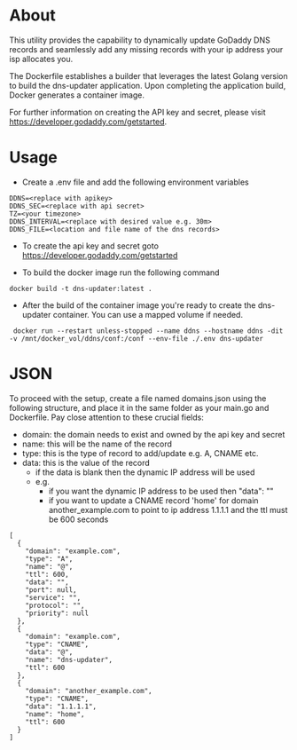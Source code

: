 # About
This utility provides the capability to dynamically update GoDaddy DNS records and seamlessly add any missing records with your ip address your isp allocates you.

The Dockerfile establishes a builder that leverages the latest Golang version to build the dns-updater application. Upon completing the application build, Docker generates a container image. 

For further information on creating the API key and secret, please visit https://developer.godaddy.com/getstarted.

# Usage
* Create a .env file and add the following environment variables
```
DDNS=<replace with apikey>
DDNS_SEC=<replace with api secret>
TZ=<your timezone>
DDNS_INTERVAL=<replace with desired value e.g. 30m>
DDNS_FILE=<location and file name of the dns records>
```
* To create the api key and secret goto https://developer.godaddy.com/getstarted

* To build the docker image run the following command
```
docker build -t dns-updater:latest .
```

* After the build of the container image you're ready to create the dns-updater container. You can use a mapped volume if needed.
```
 docker run --restart unless-stopped --name ddns --hostname ddns -dit -v /mnt/docker_vol/ddns/conf:/conf --env-file ./.env dns-updater
```
 
# JSON
To proceed with the setup, create a file named domains.json using the following structure, and place it in the same folder as your main.go and Dockerfile. Pay close attention to these crucial fields:
* domain: the domain needs to exist and owned by the api key and secret
* name: this will be the name of the record
* type: this is the type of record to add/update e.g. A, CNAME etc.
* data: this is the value of the record
  - if the data is blank then the dynamic IP address will be used
  - e.g.
    - if you want the dynamic IP address to be used then "data": ""
    - if you want to update a CNAME record 'home' for domain another_example.com to point to ip address 1.1.1.1 and the ttl must be 600 seconds
```
[
  {
    "domain": "example.com",
    "type": "A",
    "name": "@",
    "ttl": 600,
    "data": "",
    "port": null,
    "service": "",
    "protocol": "",
    "priority": null
  },
  {
    "domain": "example.com",
    "type": "CNAME",
    "data": "@",
    "name": "dns-updater",
    "ttl": 600
  },
  {
    "domain": "another_example.com",
    "type": "CNAME",
    "data": "1.1.1.1",
    "name": "home",
    "ttl": 600
  }
]

```


